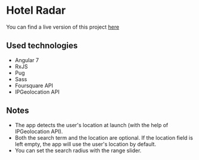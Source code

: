 # Hotel Radar

You can find a live version of this project [here](https://krisztian-kugler.github.io/hotel-radar)

## Used technologies

* Angular 7
* RxJS
* Pug
* Sass
* Foursquare API
* IPGeolocation API

## Notes

* The app detects the user's location at launch (with the help of IPGeolocation API).
* Both the search term and the location are optional. If the location field is left empty, the app will use the user's location by default.
* You can set the search radius with the range slider.
